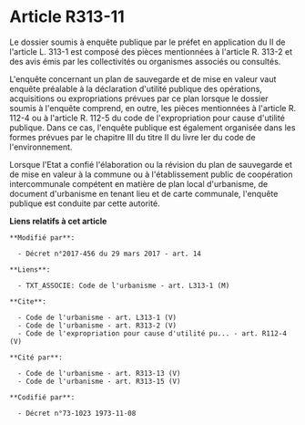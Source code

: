 # Article R313-11

Le dossier soumis à enquête publique par le préfet en application du II de l'article L. 313-1 est composé des pièces
mentionnées à l'article R. 313-2 et des avis émis par les collectivités ou organismes associés ou consultés. 

L'enquête concernant un plan de sauvegarde et de mise en valeur vaut enquête préalable à la déclaration d'utilité publique
des opérations, acquisitions ou expropriations prévues par ce plan lorsque le dossier soumis à l'enquête comprend, en outre,
les pièces mentionnées à l'article R. 112-4 ou à l'article R. 112-5 du code de l'expropriation pour cause d'utilité publique.
Dans ce cas, l'enquête publique est également organisée dans les formes prévues par le chapitre III du titre II du livre Ier
du code de l'environnement. 

Lorsque l'Etat a confié l'élaboration ou la révision du plan de sauvegarde et de mise en valeur à la commune ou à
l'établissement public de coopération intercommunale compétent en matière de plan local d'urbanisme, de document d'urbanisme
en tenant lieu et de carte communale, l'enquête publique est conduite par cette autorité.

**Liens relatifs à cet article**

	**Modifié par**:

	  - Décret n°2017-456 du 29 mars 2017 - art. 14

	**Liens**:

	  - TXT_ASSOCIE: Code de l'urbanisme - art. L313-1 (M)

	**Cite**:

	  - Code de l'urbanisme - art. L313-1 (V)
	  - Code de l'urbanisme - art. R313-2 (V)
	  - Code de l'expropriation pour cause d'utilité pu... - art. R112-4 (V)

	**Cité par**:

	  - Code de l'urbanisme - art. R313-13 (V)
	  - Code de l'urbanisme - art. R313-15 (V)

	**Codifié par**:

	  - Décret n°73-1023 1973-11-08
